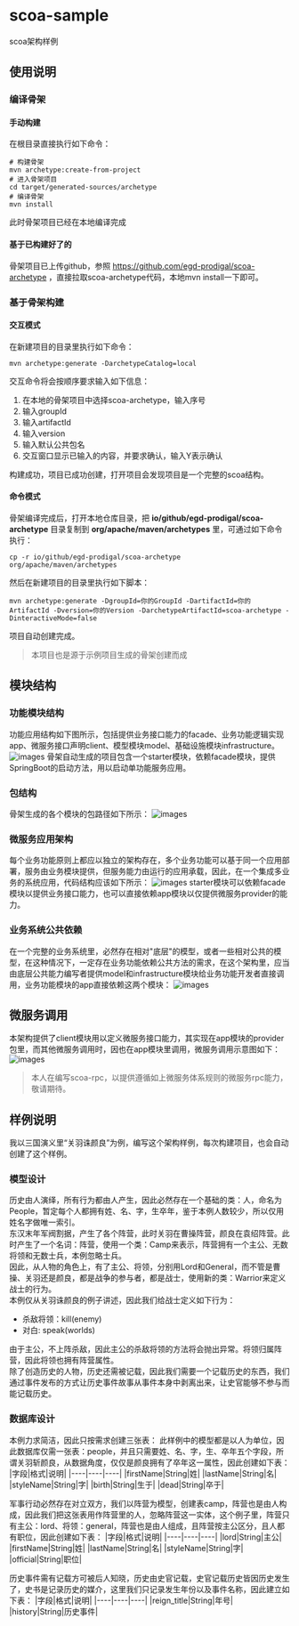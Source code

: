 # scoa-sample
scoa架构样例


## 使用说明
### 编译骨架
#### 手动构建
在根目录直接执行如下命令：
```shell
# 构建骨架
mvn archetype:create-from-project
# 进入骨架项目
cd target/generated-sources/archetype
# 编译骨架
mvn install
```
此时骨架项目已经在本地编译完成
#### 基于已构建好了的
骨架项目已上传github，参照 https://github.com/egd-prodigal/scoa-archetype ，直接拉取scoa-archetype代码，本地mvn install一下即可。
### 基于骨架构建
#### 交互模式
在新建项目的目录里执行如下命令：
```shell
mvn archetype:generate -DarchetypeCatalog=local
```
交互命令将会按顺序要求输入如下信息：
1. 在本地的骨架项目中选择scoa-archetype，输入序号
2. 输入groupId
3. 输入artifactId
4. 输入version
5. 输入默认公共包名
6. 交互窗口显示已输入的内容，并要求确认，输入Y表示确认  

构建成功，项目已成功创建，打开项目会发现项目是一个完整的scoa结构。
#### 命令模式
骨架编译完成后，打开本地仓库目录，把 **io/github/egd-prodigal/scoa-archetype** 目录复制到 **org/apache/maven/archetypes** 里，可通过如下命令执行：
```shell
cp -r io/github/egd-prodigal/scoa-archetype org/apache/maven/archetypes
```
然后在新建项目的目录里执行如下脚本：
```shell
mvn archetype:generate -DgroupId=你的GroupId -DartifactId=你的ArtifactId -Dversion=你的Version -DarchetypeArtifactId=scoa-archetype -DinteractiveMode=false
```
项目自动创建完成。

> 本项目也是源于示例项目生成的骨架创建而成

## 模块结构
### 功能模块结构
功能应用结构如下图所示，包括提供业务接口能力的facade、业务功能逻辑实现app、微服务接口声明client、模型模块model、基础设施模块infrastructure。
![images](https://yeemin.site/scoa/scoa.png)
骨架自动生成的项目包含一个starter模块，依赖facade模块，提供SpringBoot的启动方法，用以启动单功能服务应用。
### 包结构
骨架生成的各个模块的包路径如下所示：
![images](https://yeemin.site/scoa/package.png)
### 微服务应用架构
每个业务功能原则上都应以独立的架构存在，多个业务功能可以基于同一个应用部署，服务由业务模块提供，但服务能力由运行的应用承载，因此，在一个集成多业务的系统应用，代码结构应该如下所示：
![images](https://yeemin.site/scoa/scoa-starter.png)
starter模块可以依赖facade模块以提供业务接口能力，也可以直接依赖app模块以仅提供微服务provider的能力。
### 业务系统公共依赖
在一个完整的业务系统里，必然存在相对"底层"的模型，或者一些相对公共的模型，在这种情况下，一定存在业务功能依赖公共方法的需求，在这个架构里，应当由底层公共能力编写者提供model和infrastructure模块给业务功能开发者直接调用，业务功能模块的app直接依赖这两个模块：
![images](https://yeemin.site/scoa/scoa-dependency.png)
## 微服务调用
本架构提供了client模块用以定义微服务接口能力，其实现在app模块的provider包里，而其他微服务调用时，因也在app模块里调用，微服务调用示意图如下：
![images](https://yeemin.site/scoa/scoa-rpc.png)

> 本人在编写scoa-rpc，以提供遵循如上微服务体系规则的微服务rpc能力，敬请期待。

## 样例说明
我以三国演义里“关羽诛颜良”为例，编写这个架构样例，每次构建项目，也会自动创建了这个样例。

### 模型设计
历史由人演绎，所有行为都由人产生，因此必然存在一个基础的类：人，命名为People，暂定每个人都拥有姓、名、字，生卒年，鉴于本例人数较少，所以仅用姓名字做唯一索引。  
东汉末年军阀割据，产生了各个阵营，此时关羽在曹操阵营，颜良在袁绍阵营。此时产生了一个名词：阵营，使用一个类：Camp来表示，阵营拥有一个主公、无数将领和无数士兵，本例忽略士兵。  
因此，从人物的角色上，有了主公、将领，分别用Lord和General，而不管是曹操、关羽还是颜良，都是战争的参与者，都是战士，使用新的类：Warrior来定义战士的行为。  
本例仅从关羽诛颜良的例子讲述，因此我们给战士定义如下行为：
- 杀敌将领：kill(enemy)
- 对白: speak(worlds)  

由于主公，不上阵杀敌，因此主公的杀敌将领的方法将会抛出异常。将领归属阵营，因此将领也拥有阵营属性。  
除了创造历史的人物，历史还需被记载，因此我们需要一个记载历史的东西，我们通过事件发布的方式让历史事件故事从事件本身中剥离出来，让史官能够不参与而能记载历史。
### 数据库设计
本例力求简洁，因此只按需求创建三张表：
此样例中的模型都是以人为单位，因此数据库仅需一张表：people，并且只需要姓、名、字，生、卒年五个字段，所谓关羽斩颜良，从数据角度，仅仅是颜良拥有了卒年这一属性，因此创建如下表：  
|字段|格式|说明|
|----|----|----|
|firstName|String|姓|
|lastName|String|名|
|styleName|String|字|
|birth|String|生于|
|dead|String|卒于|

军事行动必然存在对立双方，我们以阵营为模型，创建表camp，阵营也是由人构成，因此我们把这张表用作阵营里的人，忽略阵营这一实体，这个例子里，阵营只有主公：lord、将领：general，阵营也是由人组成，且阵营按主公区分，且人都有职位，因此创建如下表：
|字段|格式|说明|
|----|----|----|
|lord|String|主公|
|firstName|String|姓|
|lastName|String|名|
|styleName|String|字|
|official|String|职位|

历史事件需有记载方可被后人知晓，历史由史官记载，史官记载历史皆因历史发生了，史书是记录历史的媒介，这里我们只记录发生年份以及事件名称，因此建立如下表：
|字段|格式|说明|
|----|----|----|
|reign_title|String|年号|
|history|String|历史事件|



